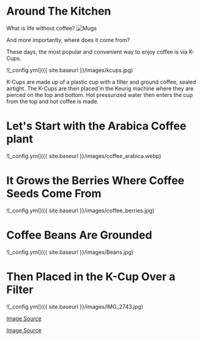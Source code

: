 # Around The Kitchen


What is life without coffee?
![Mugs](//mugs.jpg)


And more importantly, where does it come from?


These days, the most popular and convenient way to enjoy coffee is via K-Cups. 

![_config.yml]({{ site.baseurl }}/images/kcups.jpg)

K-Cups are made up of a plastic cup with a filter and ground coffee, sealed airtight. The K-Cups are then placed in the Keurig machine where they are pierced on the top and bottom. Hot pressurized water then enters the cup from the top and hot coffee is made.


# Let's Start with the Arabica Coffee plant
![_config.yml]({{ site.baseurl }}/images/coffee_arabica.webp)


# It Grows the Berries Where Coffee Seeds Come From
![_config.yml]({{ site.baseurl }}/images/coffee_berries.jpg)


# Coffee Beans Are Grounded
![_config.yml]({{ site.baseurl }}/images/Beans.jpg)


# Then Placed in the K-Cup Over a Filter
![_config.yml]({{ site.baseurl }}/images/IMG_2743.jpg)

[Image Source](http://www.jameshedberg.com/lettera/wp-content/uploads/2012/03/IMG_2743.jpg)

[Image Source](https://www.toomerscoffee.com/wp-content/uploads/2009/07/cherries_big.jpg)
